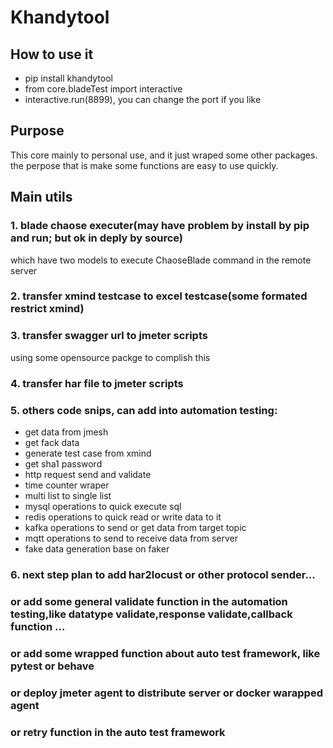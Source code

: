 # Khandytool
## How to use it
- pip install khandytool
- from core.bladeTest import interactive
- interactive.run(8899), you can change the port if you like

## Purpose 
This core mainly to personal use, and it just wraped some other packages. the perpose that is make some functions are easy to use quickly.
## Main utils
### 1. blade chaose executer(may have problem by install by pip and run; but ok in deply by source)
which have two models to execute ChaoseBlade command in the remote server
### 2. transfer xmind testcase to excel testcase(some formated restrict xmind)
### 3. transfer swagger url to jmeter scripts
using some opensource packge to complish this
### 4. transfer har file to jmeter scripts
### 5. others code snips, can add into automation testing:
- get data from jmesh
- get fack data
- generate test case from xmind
- get sha1 password
- http request send and validate
- time counter wraper
- multi list to single list
- mysql operations to quick execute sql 
- redis operations to quick read or write data to it
- kafka operations to send or get data from target topic
- mqtt operations to send to receive data from server
- fake data generation base on faker
  
### 6. next step plan to add har2locust or other protocol sender... 
### or add some general validate function in the automation testing,like datatype validate,response validate,callback function ...
### or add some wrapped function about auto test framework, like pytest or behave 
### or deploy jmeter agent to distribute server or docker warapped agent
### or retry function in the auto test framework
